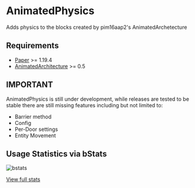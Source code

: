 # AnimatedPhysics
Adds physics to the blocks created by pim16aap2's AnimatedArchetecture

## Requirements
- [Paper](https://papermc.io/downloads/paper) >= 1.19.4
- [AnimatedArchitecture](https://modrinth.com/plugin/animatedarchitecture) >= 0.5

## IMPORTANT
AnimatedPhysics is still under development, while releases are tested to be stable there are still missing features including but not limited to:
- Barrier method
- Config
- Per-Door settings
- Entity Movement

## Usage Statistics via bStats
![bstats](https://bstats.org/signatures/bukkit/AnimatedPhysics.svg)

[View full stats](https://bstats.org/plugin/bukkit/AnimatedPhysics/18565)
